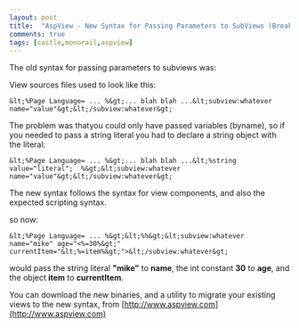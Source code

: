 ```yaml
---
layout: post
title:  "AspView - New Syntax for Passing Parameters to SubViews (Breaking Change)"
comments: true
tags: [castle,monorail,aspview]
---
```



The old syntax for passing parameters to subviews was:



View sources files used to look like this:

```
&lt;%Page Language= ... %&gt;... blah blah ...&lt;subview:whatever name="value"&gt;&lt;/subview:whatever&gt;
```



The problem was thatyou could only have passed variables (byname), so if you needed to pass a string literal you had to declare a string object with the literal:

```
&lt;%Page Language= ... %&gt;... blah blah ...&lt;%string value="literal";  %&gt;&lt;subview:whatever name="value"&gt;&lt;/subview:whatever&gt;
```



The new syntax follows the syntax for view components, and also the expected scripting syntax.

so now:

```
&lt;%Page Language= ... %&gt;&lt;%%&gt;&lt;subview:whatever name="mike" age="<%=30%&gt;" currentItem="&lt;%=item%&gt;">&lt;/subview:whatever&gt;
```

would pass the string literal **"mike"** to **name**, the int constant **30** to **age**, and the object **item** to **currentItem**.



You can download the new binaries, and a utility to migrate your existing views to the new syntax, from [http://www.aspview.com](http://www.aspview.com)

